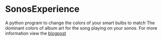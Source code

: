 # SonosExperience
A python program to change the colors of your smart bulbs to match The dominant colors of album art for the song playing on your sonos.
For more information view the [blogpost](http://dougnappier.com/2016/01/07/sonos-experience/)
